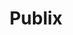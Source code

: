 ---
title: "Publix"
url: /nashville/publix-dr-martin-luther-king-jr-boulevard/
shop: supermarket
---
